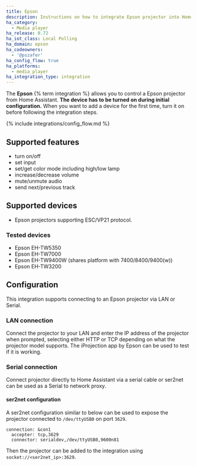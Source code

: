 ```yaml
---
title: Epson
description: Instructions on how to integrate Epson projector into Home Assistant.
ha_category:
  - Media player
ha_release: 0.72
ha_iot_class: Local Polling
ha_domain: epson
ha_codeowners:
  - '@pszafer'
ha_config_flow: true
ha_platforms:
  - media_player
ha_integration_type: integration
---
```


The **Epson** {% term integration %} allows you to control a Epson projector from Home Assistant.
**The device has to be turned on during initial configuration.**
When you want to add a device for the first time, turn it on before following the integration steps.

{% include integrations/config_flow.md %}

## Supported features

- turn on/off
- set input
- set/get color mode including high/low lamp
- increase/decrease volume
- mute/unmute audio
- send next/previous track

## Supported devices

- Epson projectors supporting ESC/VP21 protocol.

### Tested devices

- Epson EH-TW5350
- Epson EH-TW7000
- Epson EH-TW9400W (shares platform with 7400/8400/9400(w))
- Epson EH-TW3200

## Configuration

This integration supports connecting to an Epson projector via LAN or Serial.

### LAN connection

Connect the projector to your LAN and enter the IP address of the projector when prompted, selecting either HTTP or TCP depending on what the projector model supports.
The iProjection app by Epson can be used to test if it is working.

### Serial connection

Connect projector directly to Home Assistant via a serial cable or ser2net can be used as a Serial to network proxy.

#### ser2net configuration

A ser2net configuration similar to below can be used to expose the projector connected to `/dev/ttyUSB0` on port `3629`.

```text
connection: &con1
  accepter: tcp,3629
  connector: serialdev,/dev/ttyUSB0,9600n81
```

Then the projector can be added to the integration using  `socket://<ser2net_ip>:3629`.
